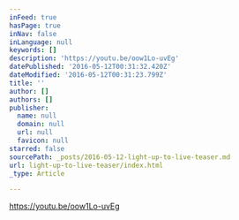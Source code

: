 ```yaml
---
inFeed: true
hasPage: true
inNav: false
inLanguage: null
keywords: []
description: 'https://youtu.be/oow1Lo-uvEg'
datePublished: '2016-05-12T00:31:32.420Z'
dateModified: '2016-05-12T00:31:23.799Z'
title: ''
author: []
authors: []
publisher:
  name: null
  domain: null
  url: null
  favicon: null
starred: false
sourcePath: _posts/2016-05-12-light-up-to-live-teaser.md
url: light-up-to-live-teaser/index.html
_type: Article

---
```

https://youtu.be/oow1Lo-uvEg